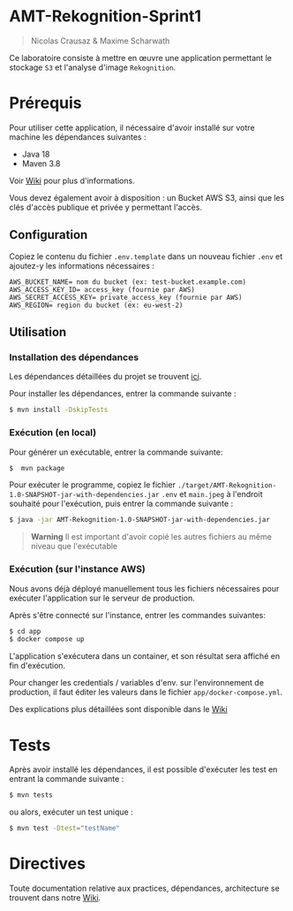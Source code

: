 # AMT-Rekognition-Sprint1

> Nicolas Crausaz & Maxime Scharwath

Ce laboratoire consiste à mettre en œuvre une application permettant le stockage `S3` et l'analyse d'image `Rekognition`.


# Prérequis

Pour utiliser cette application, il nécessaire d'avoir installé sur votre machine les dépendances suivantes :

- Java 18
- Maven 3.8

Voir [Wiki](https://github.com/AMT-TEAM10/AMT-Rekognition/wiki/D%C3%A9pendances) pour plus d'informations.

Vous devez également avoir à disposition : un Bucket AWS S3, ainsi que les clés d'accès publique et privée y permettant l'accès.

## Configuration

Copiez le contenu du fichier `.env.template` dans un nouveau fichier `.env` et ajoutez-y les informations nécessaires :

```
AWS_BUCKET_NAME= nom du bucket (ex: test-bucket.example.com)
AWS_ACCESS_KEY_ID= access_key (fournie par AWS)
AWS_SECRET_ACCESS_KEY= private_access_key (fournie par AWS)
AWS_REGION= region du bucket (ex: eu-west-2)
```

## Utilisation

### Installation des dépendances

Les dépendances détaillées du projet se trouvent [ici](https://github.com/AMT-TEAM10/AMT-Rekognition/wiki/D%C3%A9pendances).

Pour installer les dépendances, entrer la commande suivante :

```bash
$ mvn install -DskipTests
```

### Exécution (en local)

Pour générer un exécutable, entrer la commande suivante:

```bash
$  mvn package
```

Pour exécuter le programme, copiez le fichier `./target/AMT-Rekognition-1.0-SNAPSHOT-jar-with-dependencies.jar`
`.env` et `main.jpeg` à l'endroit souhaité pour l'exécution, puis entrer la commande suivante :

```bash
$ java -jar AMT-Rekognition-1.0-SNAPSHOT-jar-with-dependencies.jar
```

> **Warning**
> Il est important d'avoir copié les autres fichiers au même niveau que l'exécutable

### Exécution (sur l'instance AWS)

Nous avons déjà déployé manuellement tous les fichiers nécessaires pour exécuter l'application sur le serveur de production.

Après s'être connecté sur l'instance, entrer les commandes suivantes:

```bash
$ cd app
$ docker compose up
```

L'application s'exécutera dans un container, et son résultat sera affiché en fin d'exécution.

Pour changer les credentials / variables d'env. sur l'environnement de production, il faut éditer les valeurs dans le fichier `app/docker-compose.yml`.

Des explications plus détaillées sont disponible dans le [Wiki](https://github.com/AMT-TEAM10/AMT-Rekognition/wiki/Configuration,-d%C3%A9ploiement-et-production)

# Tests

Après avoir installé les dépendances, il est possible d'exécuter les test en entrant la commande suivante :

```bash
$ mvn tests
```

ou alors, exécuter un test unique :

```bash
$ mvn test -Dtest="testName"
```

# Directives

Toute documentation relative aux practices, dépendances, architecture se trouvent dans notre [Wiki](https://github.com/AMT-TEAM10/AMT-Rekognition/wiki).

